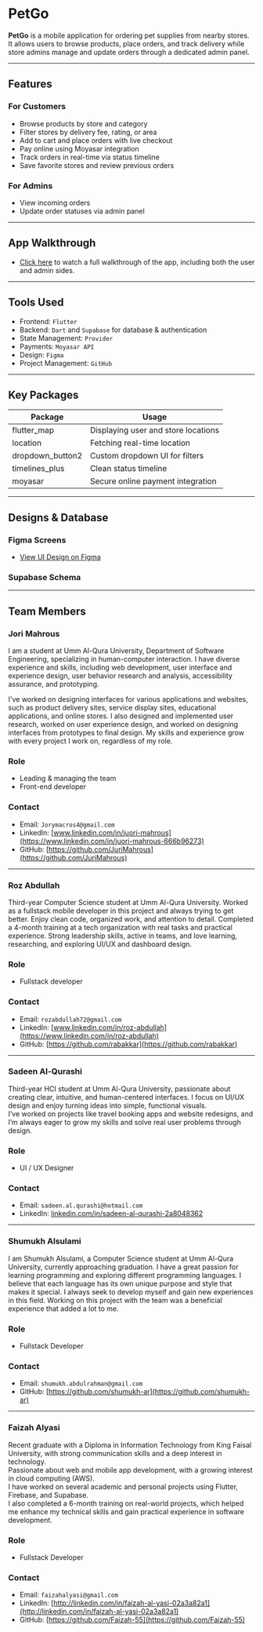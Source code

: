 # PetGo

**PetGo** is a mobile application for ordering pet supplies from nearby stores. It allows users to browse products, place orders, and track delivery while store admins manage and update orders through a dedicated admin panel.

---

## Features

### For Customers

- Browse products by store and category  
- Filter stores by delivery fee, rating, or area  
- Add to cart and place orders with live checkout  
- Pay online using Moyasar integration  
- Track orders in real-time via status timeline  
- Save favorite stores and review previous orders  

### For Admins

- View incoming orders  
- Update order statuses via admin panel  

---

## App Walkthrough

- [Click here](https://drive.google.com/drive/folders/1kKVC3zBDTZKamjTl4uetYnWhfYv06y9u) to watch a full walkthrough of the app, including both the user and admin sides.

---

## Tools Used

- Frontend: `Flutter`  
- Backend: `Dart` and `Supabase` for database & authentication
- State Management: `Provider`  
- Payments: `Moyasar API`  
- Design: `Figma`  
- Project Management: `GitHub`  

---

## Key Packages

| Package             | Usage                              |
|---------------------|------------------------------------|
| flutter_map         | Displaying user and store locations |
| location            | Fetching real-time location         |
| dropdown_button2    | Custom dropdown UI for filters      |
| timelines_plus      | Clean status timeline               |
| moyasar             | Secure online payment integration   |

---

## Designs & Database

### Figma Screens

- [View UI Design on Figma](https://www.figma.com/design/sNkKjCq3GOsWpoiRi89WXe/Untitled?node-id=0-1&t=TiWePJkOvcT9FLES-1)

### Supabase Schema

---

## Team Members
### Jori Mahrous

I am a student at Umm Al-Qura University, Department of Software Engineering, specializing in human-computer interaction. I have diverse experience and skills, including web development, user interface and experience design, user behavior research and analysis, accessibility assurance, and prototyping.

I've worked on designing interfaces for various applications and websites, such as product delivery sites, service display sites, educational applications, and online stores. I also designed and implemented user research, worked on user experience design, and worked on designing interfaces from prototypes to final design. My skills and experience grow with every project I work on, regardless of my role.

### Role
- Leading & managing the team
- Front-end developer

### Contact
- Email: `Jorymacros4@gmail.com`
- LinkedIn: [www.linkedin.com/in/juori-mahrous](https://www.linkedin.com/in/juori-mahrous-666b96273)
- GitHub: [https://github.com/JuriMahrous](https://github.com/JuriMahrous)


---

### Roz Abdullah

Third-year Computer Science student at Umm Al-Qura University. Worked as a fullstack mobile developer in this project and always trying to get better. Enjoy clean code, organized work, and attention to detail. Completed a 4-month training at a tech organization with real tasks and practical experience. Strong leadership skills, active in teams, and love learning, researching, and exploring UI/UX and dashboard design.


### Role  
- Fullstack developer

### Contact
- Email: `rozabdullah72@gmail.com`
- LinkedIn: [www.linkedin.com/in/roz-abdullah](https://www.linkedin.com/in/roz-abdullah)
- GitHub: [https://github.com/rabakkar](https://github.com/rabakkar)

---

### Sadeen Al-Qurashi

Third-year HCI student at Umm Al-Qura University, passionate about creating clear, intuitive, and human-centered interfaces. I focus on UI/UX design and enjoy turning ideas into simple, functional visuals.  
I’ve worked on projects like travel booking apps and website redesigns, and I’m always eager to grow my skills and solve real user problems through design.

### Role
- UI / UX Designer

### Contact 
- Email: `sadeen.al.qurashi@hotmail.com`
- LinkedIn: [linkedin.com/in/sadeen-al-qurashi-2a8048362](https://linkedin.com/in/sadeen-al-qurashi-2a8048362)

---

### Shumukh Alsulami

I am Shumukh Alsulami, a Computer Science student at Umm Al-Qura University, currently approaching graduation. I have a great passion for learning programming and exploring different programming languages. I believe that each language has its own unique purpose and style that makes it special. I always seek to develop myself and gain new experiences in this field. Working on this project with the team was a beneficial experience that added a lot to me.

### Role  
- Fullstack Developer

### Contact 
- Email: `shumukh.abdulrahman@gmail.com`
- GitHub: [https://github.com/shumukh-ar](https://github.com/shumukh-ar)

---

### Faizah Alyasi

Recent graduate with a Diploma in Information Technology from King Faisal University, with strong communication skills and a deep interest in technology.  
Passionate about web and mobile app development, with a growing interest in cloud computing (AWS).  
I have worked on several academic and personal projects using Flutter, Firebase, and Supabase.  
I also completed a 6-month training on real-world projects, which helped me enhance my technical skills and gain practical experience in software development.

### Role
- Fullstack Developer

### Contact
- Email: `faizahalyasi@gmail.com`
- LinkedIn: [http://linkedin.com/in/faizah-al-yasi-02a3a82a1](http://linkedin.com/in/faizah-al-yasi-02a3a82a1)
- GitHub: [https://github.com/Faizah-55](https://github.com/Faizah-55)



